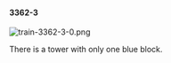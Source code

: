 #### 3362-3
![train-3362-3-0.png](https://github.com/lil-lab/nlvr/raw/master/nlvr/train/images/32/train-3362-3-0.png "train-3362-3-0.png")

There is a tower with only one blue block.